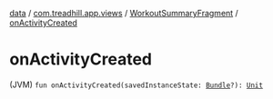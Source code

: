 [data](../../index.md) / [com.treadhill.app.views](../index.md) / [WorkoutSummaryFragment](index.md) / [onActivityCreated](./on-activity-created.md)

# onActivityCreated

(JVM) `fun onActivityCreated(savedInstanceState: `[`Bundle`](https://developer.android.com/reference/android/os/Bundle.html)`?): `[`Unit`](https://kotlinlang.org/api/latest/jvm/stdlib/kotlin/-unit/index.html)